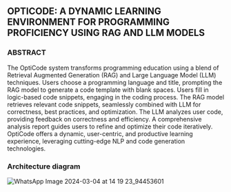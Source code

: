 ## OPTICODE: A DYNAMIC LEARNING ENVIRONMENT FOR PROGRAMMING PROFICIENCY USING RAG AND LLM MODELS 
### ABSTRACT 

The OptiCode system transforms programming education using a blend of Retrieval Augmented Generation (RAG) and Large Language Model (LLM) techniques. Users choose a programming language and title, prompting the RAG model to generate a code template with blank spaces. Users fill in logic-based code snippets, engaging in the coding process. The RAG model retrieves relevant code snippets, seamlessly combined with LLM for correctness, best practices, and optimization. The LLM analyzes user code, providing feedback on correctness and efficiency. A comprehensive analysis report guides users to refine and optimize their code iteratively. OptiCode offers a dynamic, user-centric, and productive learning experience, leveraging cutting-edge NLP and code generation technologies.

### Architecture diagram
![WhatsApp Image 2024-03-04 at 14 19 23_94453601](https://github.com/Amethesh/code-RAG/assets/43398941/ab8658f3-93c5-4139-98b8-2f54623cd867)
